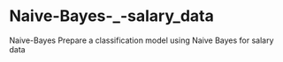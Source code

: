 # Naive-Bayes-_-salary_data
Naive-Bayes  Prepare a classification model using Naive Bayes  for salary data 
